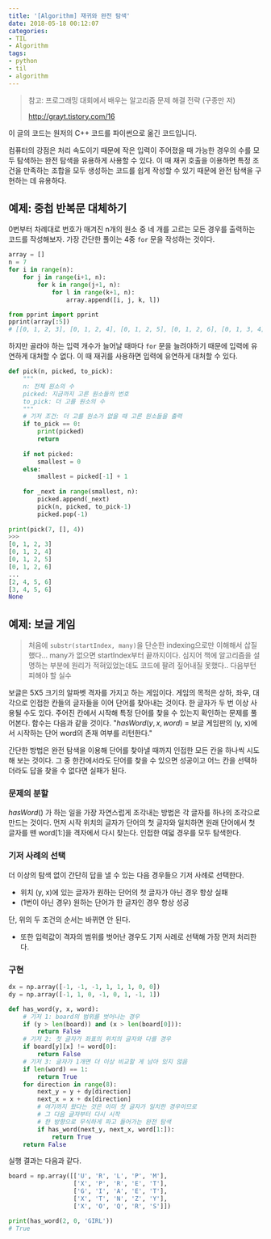 ```yaml
---
title: '[Algorithm] 재귀와 완전 탐색'
date: 2018-05-18 00:12:07
categories:
- TIL
- Algorithm
tags:
- python
- til
- algorithm
---
```


> 참고: 프로그래밍 대회에서 배우는 알고리즘 문제 해결 전략 (구종만 저)
>
> http://grayt.tistory.com/16

이 글의 코드는 원저의 C++ 코드를 파이썬으로 옮긴 코드입니다.

컴퓨터의 강점은 처리 속도이기 때문에 작은 입력이 주어졌을 때 가능한 경우의 수를 모두 탐색하는 완전 탐색을 유용하게 사용할 수 있다. 이 때 재귀 호출을 이용하면 특정 조건을 만족하는 조합을 모두 생성하는 코드를 쉽게 작성할 수 있기 때문에 완전 탐색을 구현하는 데 유용하다.



## 예제: 중첩 반복문 대체하기

0번부터 차례대로 번호가 매겨진 n개의 원소 중 네 개를 고르는 모든 경우를 출력하는 코드를 작성해보자. 가장 간단한 풀이는 4중 `for` 문을 작성하는 것이다.

```python
array = []
n = 7
for i in range(n):
    for j in range(i+1, n):
        for k in range(j+1, n):
            for l in range(k+1, n):
                array.append([i, j, k, l])

from pprint import pprint
pprint(array[:5])
# [[0, 1, 2, 3], [0, 1, 2, 4], [0, 1, 2, 5], [0, 1, 2, 6], [0, 1, 3, 4]]
```



하지만 골라야 하는 입력 개수가 늘어날 때마다 `for` 문을 늘려야하기 때문에 입력에 유연하게 대처할 수 없다. 이 때 재귀를 사용하면 입력에 유연하게 대처할 수 있다.

```python
def pick(n, picked, to_pick):
    """
    n: 전체 원소의 수
    picked: 지금까지 고른 원소들의 번호
    to_pick: 더 고를 원소의 수
    """
    # 기저 조건: 더 고를 원소가 없을 때 고른 원소들을 출력
    if to_pick == 0:
        print(picked)
        return
    
    if not picked:
        smallest = 0
    else:
        smallest = picked[-1] + 1
    
    for _next in range(smallest, n):
        picked.append(_next)
        pick(n, picked, to_pick-1)
        picked.pop(-1)
        
print(pick(7, [], 4))
>>>
[0, 1, 2, 3]
[0, 1, 2, 4]
[0, 1, 2, 5]
[0, 1, 2, 6]
...
[2, 4, 5, 6]
[3, 4, 5, 6]
None
```



## 예제: 보글 게임

> 처음에 `substr(startIndex, many)`을 단순한 indexing으로만 이해해서 삽질했다… many가 없으면 startIndex부터 끝까지이다. 심지어 책에 알고리즘을 설명하는 부분에 원리가 적혀있었는데도 코드에 팔려 짚어내질 못했다.. 다음부턴 피해야 할 실수

보글은 5X5 크기의 알파벳 격자를 가지고 하는 게임이다. 게임의 목적은 상하, 좌우, 대각으로 인접한 칸들의 글자들을 이어 단어를 찾아내는 것이다. 한 글자가 두 번 이상 사용될 수도 있다. 주어진 칸에서 시작해 특정 단어를 찾을 수 있는지 확인하는 문제를 풀어본다. 함수는 다음과 같을 것이다. "$hasWord(y, x, word)$  = 보글 게임판의 (y, x)에서 시작하는 단어 word의 존재 여부를 리턴한다."

간단한 방법은 완전 탐색을 이용해 단어를 찾아낼 때까지 인접한 모든 칸을 하나씩 시도해 보는 것이다. 그 중 한칸에서라도 단어를 찾을 수 있으면 성공이고 어느 칸을 선택하더라도 답을 찾을 수 없다면 실패가 된다.



### 문제의 분할

$hasWord()$ 가 하는 일을 가장 자연스럽게 조각내는 방법은 각 글자를 하나의 조각으로 만드는 것이다. 먼저 시작 위치의 글자가 단어의 첫 글자와 일치하면 원래 단어에서 첫 글자를 뗀 word[1:]을 격자에서 다시 찾는다. 인접한 여덟 경우를 모두 탐색한다.



### 기저 사례의 선택

더 이상의 탐색 없이 간단히 답을 낼 수 있는 다음 경우들으 기저 사례로 선택한다.

- 위치 (y, x)에 있는 글자가 원하는 단어의 첫 글자가 아닌 경우 항상 실패
- (1번이 아닌 경우) 원하는 단어가 한 글자인 경우 항상 성공

단, 위의 두 조건의 순서는 바뀌면 안 된다.

- 또한 입력값이 격자의 범위를 벗어난 경우도 기저 사례로 선택해 가장 먼저 처리한다.



### 구현

```python
dx = np.array([-1, -1, -1, 1, 1, 1, 0, 0])
dy = np.array([-1, 1, 0, -1, 0, 1, -1, 1])

def has_word(y, x, word):
    # 기저 1: board의 범위를 벗어나는 경우
    if (y > len(board)) and (x > len(board[0])):
        return False
    # 기저 2: 첫 글자가 좌표의 위치의 글자와 다를 경우
    if board[y][x] != word[0]:
        return False
    # 기저 3: 글자가 1개면 더 이상 비교할 게 남아 있지 않음
    if len(word) == 1:
        return True
    for direction in range(8):
        next_y = y + dy[direction]
        next_x = x + dx[direction]        
        # 여기까지 왔다는 것은 이미 첫 글자가 일치한 경우이므로
        # 그 다음 글자부터 다시 시작
        # 한 방향으로 무식하게 파고 들어가는 완전 탐색
        if has_word(next_y, next_x, word[1:]):
            return True
    return False
```

실행 결과는 다음과 같다.

```python
board = np.array([['U', 'R', 'L', 'P', 'M'], 
                  ['X', 'P', 'R', 'E', 'T'], 
                  ['G', 'I', 'A', 'E', 'T'], 
                  ['X', 'T', 'N', 'Z', 'Y'], 
                  ['X', 'O', 'Q', 'R', 'S']])

print(has_word(2, 0, 'GIRL'))
# True
```